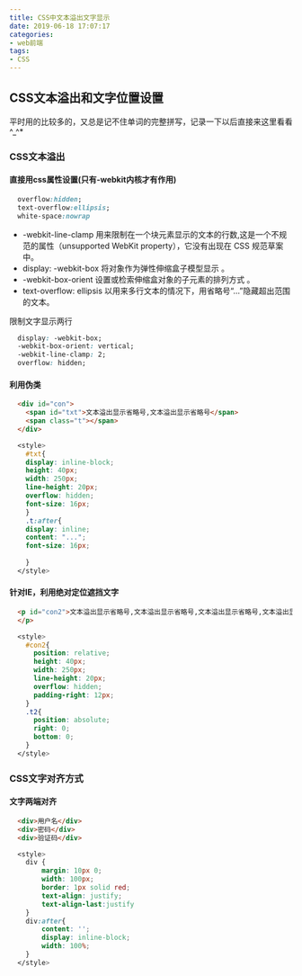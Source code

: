 ```yaml
---
title: CSS中文本溢出文字显示
date: 2019-06-18 17:07:17
categories:
- web前端 
tags: 
- CSS
---
```

## CSS文本溢出和文字位置设置
  平时用的比较多的，又总是记不住单词的完整拼写，记录一下以后直接来这里看看 ^_^*
### CSS文本溢出
#### 直接用css属性设置(只有-webkit内核才有作用)
``` css
  overflow:hidden;
  text-overflow:ellipsis;
  white-space:nowrap
```
<!-- more -->
* -webkit-line-clamp 用来限制在一个块元素显示的文本的行数,这是一个不规范的属性（unsupported WebKit property），它没有出现在 CSS 规范草案中。
* display: -webkit-box 将对象作为弹性伸缩盒子模型显示 。
* -webkit-box-orient 设置或检索伸缩盒对象的子元素的排列方式 。
* text-overflow: ellipsis 以用来多行文本的情况下，用省略号“…”隐藏超出范围的文本。

限制文字显示两行
``` css 
  display: -webkit-box;
  -webkit-box-orient: vertical;
  -webkit-line-clamp: 2;
  overflow: hidden;
```

#### 利用伪类
``` html 
  <div id="con">
    <span id="txt">文本溢出显示省略号,文本溢出显示省略号</span>
    <span class="t"></span>
  </div>
```
``` css
  <style>
    #txt{
    display: inline-block;
    height: 40px;
    width: 250px;
    line-height: 20px;
    overflow: hidden;
    font-size: 16px;
    }
    .t:after{
    display: inline;
    content: "...";
    font-size: 16px;
      
    }
  </style>
```
#### 针对IE，利用绝对定位遮挡文字
``` html 
  <p id="con2">文本溢出显示省略号,文本溢出显示省略号,文本溢出显示省略号,文本溢出显示省略<span class="t2">...</span>
  </p>
```
``` css
  <style>
    #con2{
      position: relative;
      height: 40px;
      width: 250px;
      line-height: 20px;
      overflow: hidden;
      padding-right: 12px;
    }  
    .t2{
      position: absolute;
      right: 0;
      bottom: 0;
    }
  </style>
```
### CSS文字对齐方式
#### 文字两端对齐
``` html 
  <div>用户名</div>
  <div>密码</div>
  <div>验证码</div>
```
``` css
  <style>
    div {
        margin: 10px 0; 
        width: 100px;
        border: 1px solid red;
        text-align: justify;
        text-align-last:justify
    }
    div:after{
        content: '';
        display: inline-block;
        width: 100%;
    }
  </style>
```
